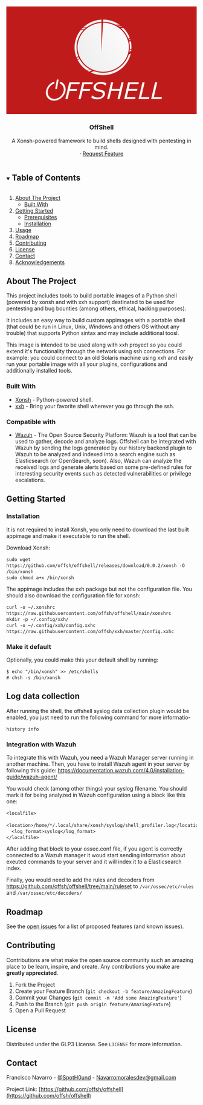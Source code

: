 <!-- PROJECT LOGO -->
<br />
<p align="center">
  
  ![](images/LOGO_LARGE.png)

  <h3 align="center">OffShell</h3>

  <p align="center">
    A Xonsh-powered framework to build shells designed with pentesting in mind.
    <br />
  <!--
    <a href="https://github.com/offsh/offshell"><strong>Explore the docs »</strong></a>
    <br />
    <br />
    <a href="https://github.com/offsh/offshell">View Demo</a>
    ·
    <a href="https://github.com/offsh/offshell/issues">Report Bug</a>
-->
    ·
    <a href="https://github.com/offsh/offshell/issues">Request Feature</a>
  </p>
</p>



<!-- TABLE OF CONTENTS -->
<details open="open">
  <summary><h2 style="display: inline-block">Table of Contents</h2></summary>
  <ol>
    <li>
      <a href="#about-the-project">About The Project</a>
      <ul>
        <li><a href="#built-with">Built With</a></li>
      </ul>
    </li>
    <li>
      <a href="#getting-started">Getting Started</a>
      <ul>
        <li><a href="#prerequisites">Prerequisites</a></li>
        <li><a href="#installation">Installation</a></li>
      </ul>
    </li>
    <li><a href="#usage">Usage</a></li>
    <li><a href="#roadmap">Roadmap</a></li>
    <li><a href="#contributing">Contributing</a></li>
    <li><a href="#license">License</a></li>
    <li><a href="#contact">Contact</a></li>
    <li><a href="#acknowledgements">Acknowledgements</a></li>
  </ol>
</details>



<!-- ABOUT THE PROJECT -->
## About The Project

This project includes tools to build portable images of a Python shell (powered by xonsh and with xxh support) destinated to be used for pentesting and bug bounties (among others, ethical, hacking purposes).

It includes an easy way to build custom appimages with a portable shell (that could be run in Linux, Unix, Windows and others OS without any trouble) that supports Python sintax and may include additional toosl. 

This image is intended to be used along with xxh proyect so you could extend it's functionality through the network using ssh connections. For example: you could connect to an old Solaris machine using xxh and easily run your portable image with all your plugins, configurations and additionally installed tools.


### Built With

* [Xonsh](https://github.com/xonsh/xonsh) - Python-powered shell.
* [xxh](https://github.com/xxh/xxh) - Bring your favorite shell wherever you go through the ssh.

### Compatible with

* [Wazuh](https://github.com/wazuh/wazuh) - The Open Source Security Platform: Wazuh is a tool that can be used to gather, decode and analyze logs. Offshell can be integrated with Wazuh by sending the logs generated by our history backend plugin to Wazuh to be analyzed and indexed into a search engine such as Elasticsearch (or OpenSearch, soon). Also, Wazuh can analyze the received logs and generate alerts based on some pre-defined rules for interesting security events such as detected vulnerabilities or privilege escalations.


<!-- GETTING STARTED -->
## Getting Started

### Installation

It is not required to install Xonsh, you only need to download the last built appimage and make it executable to run the shell.

Download Xonsh:
```
sudo wget https://github.com/offsh/offshell/releases/download/0.0.2/xonsh -O /bin/xonsh
sudo chmod a+x /bin/xonsh
```

The appimage includes the xxh package but not the configuration file. You should also download the configuration file for xonsh:

```
curl -o ~/.xonshrc https://raw.githubusercontent.com/offsh/offshell/main/xonshrc
mkdir -p ~/.config/xxh/
curl -o ~/.config/xxh/config.xxhc https://raw.githubusercontent.com/offsh/xxh/master/config.xxhc
```

### Make it default

Optionally, you could make this your default shell by running:

```
$ echo "/bin/xonsh" >> /etc/shells
# chsh -s /bin/xonsh
```


## Log data collection

After running the shell, the offshell syslog data collection plugin would be enabled, you just need to run the following command for more informatio-

```
history info
```

### Integration with Wazuh

To integrate this with Wazuh, you need a Wazuh Manager server running in another machine. Then, you have to install Wazuh agent in your server by following this guide: https://documentation.wazuh.com/4.0/installation-guide/wazuh-agent/


You would check (among other things) your syslog filename. You should mark it for being analyzed in Wazuh configuration using a block like this one:

```
<localfile>
  <location>/home/*/.local/share/xonsh/syslog/shell_profiler.log</location>
  <log_format>syslog</log_format>
</localfile>
```

After adding that block to your ossec.conf file, if you agent is correctly connected to a Wazuh manager it woud start sending information about exeuted commands to your server and it will index it to a Elasticsearch index.

Finally, you would need to add the rules and decoders from https://github.com/offsh/offshell/tree/main/ruleset to `/var/ossec/etc/rules` and `/var/ossec/etc/decoders/`


<!-- ROADMAP -->
## Roadmap

See the [open issues](https://github.com/offsh/offshell/issues) for a list of proposed features (and known issues).



<!-- CONTRIBUTING -->
## Contributing

Contributions are what make the open source community such an amazing place to be learn, inspire, and create. Any contributions you make are **greatly appreciated**.

1. Fork the Project
2. Create your Feature Branch (`git checkout -b feature/AmazingFeature`)
3. Commit your Changes (`git commit -m 'Add some AmazingFeature'`)
4. Push to the Branch (`git push origin feature/AmazingFeature`)
5. Open a Pull Request



<!-- LICENSE -->
## License

Distributed under the GLP3 License. See `LICENSE` for more information.



<!-- CONTACT -->
## Contact

Francisco Navarro - [@SpotH0und](https://twitter.com/SpotH0und) - Navarromoralesdev@gmail.com

Project Link: [https://github.com/offsh/offshell](https://github.com/offsh/offshell)






